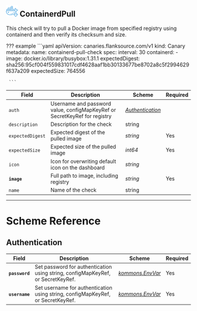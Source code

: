 ## <img src='https://raw.githubusercontent.com/flanksource/flanksource-ui/main/src/icons/containerdPull.svg' style='height: 32px'/> ContainerdPull

This check will try to pull a Docker image from specified registry using containerd and then verify its checksum and size.

??? example
     ```yaml
     apiVersion: canaries.flanksource.com/v1
     kind: Canary
     metadata:
       name: containerd-pull-check
     spec:
       interval: 30
       containerd:
         - image: docker.io/library/busybox:1.31.1
           expectedDigest: sha256:95cf004f559831017cdf4628aaf1bb30133677be8702a8c5f2994629f637a209
           expectedSize: 764556
     
     ```

| Field | Description | Scheme | Required |
| ----- | ----------- | ------ | -------- |
| `auth` | Username and password value, configMapKeyRef or SecretKeyRef for registry | [*Authentication*](#authentication) |  |
| `description` | Description for the check | string |  |
| `expectedDigest` | Expected digest of the pulled image | *string* | Yes |
| `expectedSize` | Expected size of the pulled image | *int64* | Yes |
| `icon` | Icon for overwriting default icon on the dashboard | *string* |  |
| **`image`** | Full path to image, including registry | *string* | Yes |
| `name` | Name of the check | string |  |

---
# Scheme Reference
## Authentication

| Field | Description | Scheme | Required |
| ----- | ----------- | ------ | -------- |
| **`password`** | Set password for authentication using string, configMapKeyRef, or SecretKeyRef. | [*kommons.EnvVar*](https://pkg.go.dev/github.com/flanksource/kommons#EnvVar) | Yes |
| **`username`** | Set username for authentication using string, configMapKeyRef, or SecretKeyRef. | [*kommons.EnvVar*](https://pkg.go.dev/github.com/flanksource/kommons#EnvVar) | Yes | 